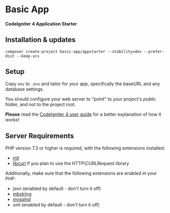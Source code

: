 # Basic App

#### CodeIgniter 4 Application Starter

## Installation & updates

`composer create-project basic-app/appstarter --stability=dev --prefer-dist --keep-vcs`

## Setup

Copy `env` to `.env` and tailor for your app, specifically the baseURL and any database settings.

You should configure your web server to "point" to your project's *public* folder, and not to the project root.

**Please** read the [CodeIgniter 4 user guide](https://codeigniter.com/user_guide/index.html) for a better explanation of how it works!

## Server Requirements

PHP version 7.3 or higher is required, with the following extensions installed:

- [intl](http://php.net/manual/en/intl.requirements.php)
- [libcurl](http://php.net/manual/en/curl.requirements.php) if you plan to use the HTTP\CURLRequest library

Additionally, make sure that the following extensions are enabled in your PHP:

- json (enabled by default - don't turn it off)
- [mbstring](http://php.net/manual/en/mbstring.installation.php)
- [mysqlnd](http://php.net/manual/en/mysqlnd.install.php)
- xml (enabled by default - don't turn it off)
